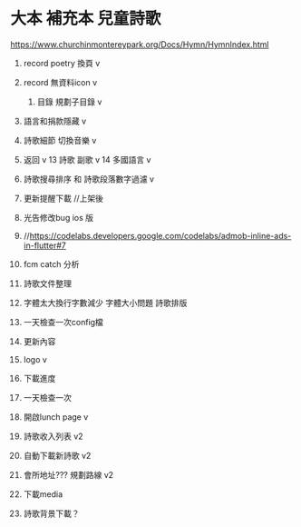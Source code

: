 # 大本 補充本 兒童詩歌
https://www.churchinmontereypark.org/Docs/Hymn/HymnIndex.html


1. record poetry 換頁 v
2. record 無資料icon v
   1. 目錄 規劃子目錄 v
3. 語言和捐款隱藏 v
4. 詩歌細節 切換音樂 v
5. 返回 v
13 詩歌 副歌 v
14 多國語言 v
6. 詩歌搜尋排序 和 詩歌段落數字過濾 v

7. 更新提醒下載 //上架後
8. 光告修改bug ios 版 
9. //https://codelabs.developers.google.com/codelabs/admob-inline-ads-in-flutter#7
10. fcm catch 分析

11. 詩歌文件整理  
12. 字體太大換行字數減少 字體大小問題 詩歌排版
13. 一天檢查一次config檔
14. 更新內容


13. logo v
14. 下載進度
15. 一天檢查一次

16. 開啟lunch page v

17. 詩歌收入列表 v2
18. 自動下載新詩歌 v2
19. 會所地址??? 規劃路線 v2

20. 下載media
21. 詩歌背景下載？ 